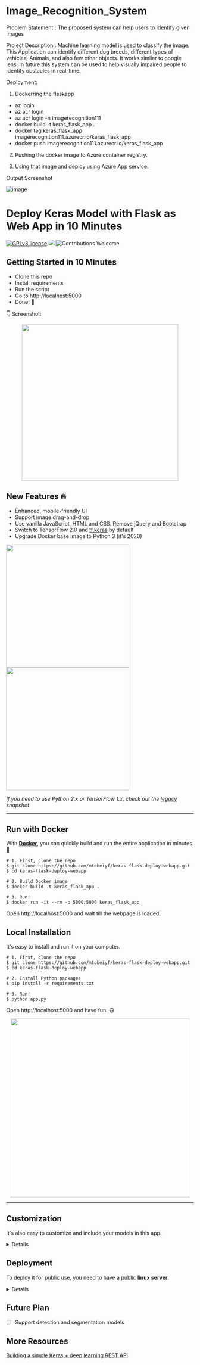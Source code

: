 # Image_Recognition_System

Problem Statement : The proposed system can help users to identify given images

Project Description : Machine learning model is used to classify the image. This Application can identify different dog breeds, different types of vehicles, Animals, and also few other objects. It works similar to google lens. In future this system can be used to help visually impaired people to identify obstacles in real-time.

Deployment:

1) Dockerring the flaskapp

- az login 
- az acr login
- az acr login -n imagerecognition111
- docker build -t keras_flask_app .
- docker tag keras_flask_app imagerecognition111.azurecr.io/keras_flask_app 
- docker push imagerecognition111.azurecr.io/keras_flask_app   
  
  
2) Pushing the docker image to Azure container registry.

3) Using that image and deploy using Azure App service.

Output Screenshot

![image](https://user-images.githubusercontent.com/87279692/179356441-8a608b46-dd46-45bb-81f0-1a20a9d9cd3b.png)


# Deploy Keras Model with Flask as Web App in 10 Minutes

[![GPLv3 license](https://img.shields.io/badge/License-GPLv3-blue.svg)](http://perso.crans.org/besson/LICENSE.html)
[![](https://img.shields.io/badge/python-3.5%2B-green.svg)]()
![Contributions Welcome](https://img.shields.io/badge/contributions-welcome-brightgreen.svg?style=flat)

## Getting Started in 10 Minutes

- Clone this repo 
- Install requirements
- Run the script
- Go to http://localhost:5000
- Done! :tada:

:point_down: Screenshot:

<p align="center">
  <img src="https://user-images.githubusercontent.com/5097752/71063354-8caa1d00-213a-11ea-86eb-879238887c1f.png" height="420px" alt="">
</p>

## New Features :fire:

- Enhanced, mobile-friendly UI
- Support image drag-and-drop
- Use vanilla JavaScript, HTML and CSS. Remove jQuery and Bootstrap
- Switch to TensorFlow 2.0 and [tf.keras](https://www.tensorflow.org/guide/keras) by default
- Upgrade Docker base image to Python 3 (it's 2020)

<p float="left">
  <img src="https://user-images.githubusercontent.com/5097752/71065048-61c1c800-213e-11ea-92f1-274cbe4734ba.png" height="330px" alt="">
  <img src="https://user-images.githubusercontent.com/5097752/71062921-aeef6b00-2139-11ea-8b23-6b9eb1e326ca.png" height="330px" alt="">
</p>

_If you need to use Python 2.x or TensorFlow 1.x, check out the [legacy](https://github.com/mtobeiyf/keras-flask-deploy-webapp/tree/legacy) snapshot_


------------------

## Run with Docker

With **[Docker](https://www.docker.com)**, you can quickly build and run the entire application in minutes :whale:

```shell
# 1. First, clone the repo
$ git clone https://github.com/mtobeiyf/keras-flask-deploy-webapp.git
$ cd keras-flask-deploy-webapp

# 2. Build Docker image
$ docker build -t keras_flask_app .

# 3. Run!
$ docker run -it --rm -p 5000:5000 keras_flask_app
```

Open http://localhost:5000 and wait till the webpage is loaded.

## Local Installation

It's easy to install and run it on your computer.

```shell
# 1. First, clone the repo
$ git clone https://github.com/mtobeiyf/keras-flask-deploy-webapp.git
$ cd keras-flask-deploy-webapp

# 2. Install Python packages
$ pip install -r requirements.txt

# 3. Run!
$ python app.py
```

Open http://localhost:5000 and have fun. :smiley:

<p align="center">
  <img src="https://user-images.githubusercontent.com/5097752/71064959-3c34be80-213e-11ea-8e13-91800ca2d345.gif" height="480px" alt="">
</p>

------------------

## Customization

It's also easy to customize and include your models in this app.

<details>
 <summary>Details</summary>

### Use your own model

Place your trained `.h5` file saved by `model.save()` under models directory.

Check the [commented code](https://github.com/mtobeiyf/keras-flask-deploy-webapp/blob/master/app.py#L37) in app.py.

### Use other pre-trained model

See [Keras applications](https://keras.io/applications/) for more available models such as DenseNet, MobilNet, NASNet, etc.

Check [this section](https://github.com/mtobeiyf/keras-flask-deploy-webapp/blob/master/app.py#L26) in app.py.

### UI Modification

Modify files in `templates` and `static` directory.

`index.html` for the UI and `main.js` for all the behaviors.

</details>


## Deployment

To deploy it for public use, you need to have a public **linux server**.

<details>
 <summary>Details</summary>
  
### Run the app

Run the script and hide it in background with `tmux` or `screen`.
```
$ python app.py
```

You can also use gunicorn instead of gevent
```
$ gunicorn -b 127.0.0.1:5000 app:app
```

More deployment options, check [here](https://flask.palletsprojects.com/en/1.1.x/deploying/wsgi-standalone/)

### Set up Nginx

To redirect the traffic to your local app.
Configure your Nginx `.conf` file.

```
server {
  listen  80;

  client_max_body_size 20M;

  location / {
      proxy_pass http://127.0.0.1:5000;
  }
}
```

</details>

## Future Plan

- [ ] Support detection and segmentation models

## More Resources

[Building a simple Keras + deep learning REST API](https://blog.keras.io/building-a-simple-keras-deep-learning-rest-api.html)
